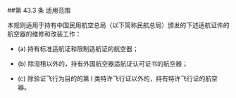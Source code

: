 ##第 43.3 条	适用范围 

本规则适用于持有中国民用航空总局（以下简称民航总局）颁发的下述适航证件的航空器的维修和改装工作：

- (a) 持有标准适航证和限制适航证的航空器；

- (b)  除湿租以外的，持有外国航空器适航证认可证书的航空器；

- (c) 除验证飞行为目的的第 I 类特许飞行证以外的，持有特许飞行证的航空 器。
